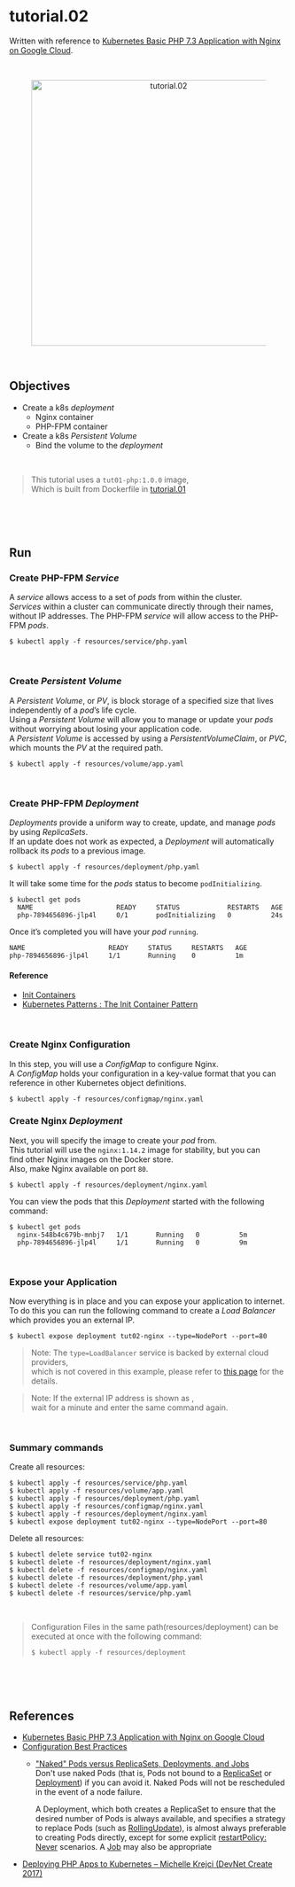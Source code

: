 # tutorial.02  

Written with reference to [Kubernetes Basic PHP 7.3 Application with Nginx on Google Cloud](https://www.cloudbooklet.com/kubernetes-basic-php-application-with-nginx-on-google-cloud/).  

<br/>

<figure>
<div style="text-align:center">
  <a href="https://drive.google.com/uc?export=view&id=1QpH2nVmUOwrx9nfv3S0QJKeilWSb9ClO">
  <img src="https://drive.google.com/uc?export=view&id=1QpH2nVmUOwrx9nfv3S0QJKeilWSb9ClO" style="width: 480px; max-width: 100%; height: auto" title="tutorial.02" />
  </a>
</div>
</figure>

<br/>

## Objectives  
* Create a k8s *deployment*  
  * Nginx container  
  * PHP-FPM container  
* Create a k8s *Persistent Volume*  
  * Bind the volume to the *deployment*  

<br/>

> This tutorial uses a `tut01-php:1.0.0` image,  
> Which is built from Dockerfile in [tutorial.01](../tutorial.01/README.md)   
 
<br/><br/><br/>

## Run  
### Create PHP-FPM *Service*  
A *service* allows access to a set of *pods* from within the cluster.  
*Services* within a cluster can communicate directly through their names,  
without IP addresses. The PHP-FPM *service* will allow access to the PHP-FPM *pods*.  
  ```shell
  $ kubectl apply -f resources/service/php.yaml
  ```

<br/>

### Create *Persistent Volume*  
A *Persistent Volume*, or *PV*, is block storage of a specified size that lives   
independently of a *pod*’s life cycle.  
Using a *Persistent Volume* will allow you to manage or update your *pods*  
without worrying about losing your application code.  
A *Persistent Volume* is accessed by using a *PersistentVolumeClaim*, or *PVC*,  
which mounts the *PV* at the required path.  
  ```shell
  $ kubectl apply -f resources/volume/app.yaml
  ```

<br/>

### Create PHP-FPM *Deployment*  
*Deployments* provide a uniform way to create, update, and manage *pods*  
by using *ReplicaSets*.  
If an update does not work as expected, a *Deployment* will automatically  
rollback its *pods* to a previous image.  
  ```shell
  $ kubectl apply -f resources/deployment/php.yaml
  ```

It will take some time for the *pods* status to become `podInitializing`.  
  ```shell
  $ kubectl get pods
    NAME                     READY     STATUS            RESTARTS   AGE
    php-7894656896-jlp4l     0/1       podInitializing   0          24s
  ```

Once it’s completed you will have your *pod* `running`.
  ```shell
  NAME                     READY     STATUS     RESTARTS   AGE
  php-7894656896-jlp4l     1/1       Running    0          1m
  ```

#### Reference  
* [Init Containers](https://kubernetes.io/docs/concepts/workloads/pods/init-containers/)  
* [Kubernetes Patterns : The Init Container Pattern](https://www.magalix.com/blog/kubernetes-patterns-the-init-container-pattern)  

<br/>

### Create Nginx Configuration  
In this step, you will use a *ConfigMap* to configure Nginx.  
A *ConfigMap* holds your configuration in a key-value format that you can  
reference in other Kubernetes object definitions.  
  ```shell
  $ kubectl apply -f resources/configmap/nginx.yaml
  ```

### Create Nginx *Deployment*  
Next, you will specify the image to create your *pod* from.  
This tutorial will use the `nginx:1.14.2` image for stability, but you can  
find other Nginx images on the Docker store.  
Also, make Nginx available on port `80`.  
  ```shell
  $ kubectl apply -f resources/deployment/nginx.yaml
  ```

You can view the pods that this *Deployment* started with the following command:  
  ```shell
  $ kubectl get pods
    nginx-548b4c679b-mnbj7   1/1       Running   0          5m
    php-7894656896-jlp4l     1/1       Running   0          9m  
  ```
<br/>

### Expose your Application  
Now everything is in place and you can expose your application to internet.  
To do this you can run the following command to create a *Load Balancer*  
which provides you an external IP.  
```shell
$ kubectl expose deployment tut02-nginx --type=NodePort --port=80
```

> Note: The `type=LoadBalancer` service is backed by external cloud providers,  
> which is not covered in this example, please refer to [this page](https://kubernetes.io/docs/concepts/services-networking/service/#loadbalancer) for the details.
 
> Note: If the external IP address is shown as <pending>,  
> wait for a minute and enter the same command again. 

<br/>

### Summary commands  
Create all resources:   
  ```shell
  $ kubectl apply -f resources/service/php.yaml
  $ kubectl apply -f resources/volume/app.yaml
  $ kubectl apply -f resources/deployment/php.yaml
  $ kubectl apply -f resources/configmap/nginx.yaml
  $ kubectl apply -f resources/deployment/nginx.yaml
  $ kubectl expose deployment tut02-nginx --type=NodePort --port=80
  ```

Delete all resources:   
  ```shell
  $ kubectl delete service tut02-nginx
  $ kubectl delete -f resources/deployment/nginx.yaml
  $ kubectl delete -f resources/configmap/nginx.yaml
  $ kubectl delete -f resources/deployment/php.yaml
  $ kubectl delete -f resources/volume/app.yaml
  $ kubectl delete -f resources/service/php.yaml
  ```

<br/>

> Configuration Files in the same path(resources/deployment) can be  
> executed at once with the following command:  
> ```shell
> $ kubectl apply -f resources/deployment
> ```

<br/><br/><br/>

## References  
* [Kubernetes Basic PHP 7.3 Application with Nginx on Google Cloud](https://www.cloudbooklet.com/kubernetes-basic-php-application-with-nginx-on-google-cloud/)  
* [Configuration Best Practices](https://kubernetes.io/docs/concepts/configuration/overview/)  
  * ["Naked" Pods versus ReplicaSets, Deployments, and Jobs](https://kubernetes.io/docs/concepts/configuration/overview/#naked-pods-vs-replicasets-deployments-and-jobs)  
    Don't use naked Pods (that is, Pods not bound to a [ReplicaSet](https://kubernetes.io/docs/concepts/workloads/controllers/replicaset/) or [Deployment](https://kubernetes.io/docs/concepts/workloads/controllers/deployment/)) if you can avoid it. Naked Pods will not be rescheduled in the event of a node failure.

    A Deployment, which both creates a ReplicaSet to ensure that the desired number of Pods is always available, and specifies a strategy to replace Pods (such as [RollingUpdate](https://kubernetes.io/docs/concepts/workloads/controllers/deployment/#rolling-update-deployment)), is almost always preferable to creating Pods directly, except for some explicit [restartPolicy: Never](https://kubernetes.io/docs/concepts/workloads/pods/pod-lifecycle/#restart-policy) scenarios. A [Job](https://kubernetes.io/docs/concepts/workloads/controllers/job/) may also be appropriate
* [Deploying PHP Apps to Kubernetes – Michelle Krejci (DevNet Create 2017)](https://www.youtube.com/watch?v=au_CSyYR5lc)  